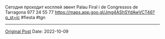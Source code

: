 Сегодня проходит косплей эвент Palau Firal i de Congressos de Tarragona
977 24 55 77
https://maps.app.goo.gl/Jmg4AShSYdAwVCT46?g_st=ic #fiesta #tgn

---
[Original Post](https://t.me/lev2tarragona/357)
Date: 2022-10-09
